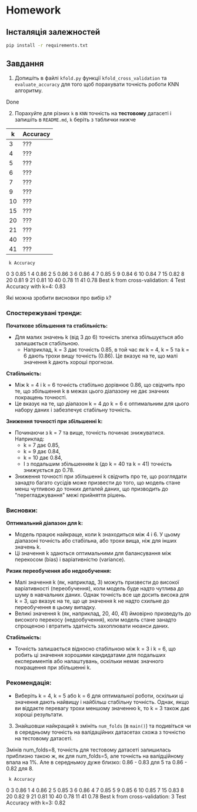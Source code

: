 # Homework


## Інсталяція залежностей

```bash
pip install -r requirements.txt
```


## Завдання

1. Допишіть в файлі `kfold.py` функції `kfold_cross_validation` та `evaluate_accuracy` для того щоб порахувати точність роботи KNN алгоритму.

Done

2. Порахуйте для різних `k` в `KNN` точність на **тестовому** датасеті і запишіть в `README.md`, `k` беріть з таблички нижче

 k | Accuracy
---|----------
 3 | ???
 4 | ???
 5 | ???
 6 | ???
 7 | ???
 9 | ???
10 | ???
15 | ???
20 | ???
21 | ???
40 | ???
41 | ???

     k Accuracy
0    3     0.85
1    4     0.86
2    5     0.86
3    6     0.86
4    7     0.85
5    9     0.84
6   10     0.84
7   15     0.82
8   20     0.81
9   21     0.81
10  40     0.78
11  41     0.78
Best k from cross-validation: 4
Test Accuracy with k=4: 0.83

Які можна зробити висновки про вибір `k`?
### Спостережувані тренди:

**Початкове збільшення та стабільність:**
- Для малих значень k (від 3 до 6) точність злегка збільшується або залишається стабільною.
  - Наприклад, k = 3 дає точність 0.85, в той час як k = 4, k = 5 та k = 6 дають трохи вищу точність (0.86). Це вказує на те, що малі значення k дають хороші прогнози.

**Стабільність:**
- Між k = 4 і k = 6 точність стабільно дорівнює 0.86, що свідчить про те, що збільшення k в межах цього діапазону не дає значних покращень точності.
- Це вказує на те, що діапазон k = 4 до k = 6 є оптимальним для цього набору даних і забезпечує стабільну точність.

**Зниження точності при збільшенні k:**
- Починаючи з k = 7 та вище, точність починає знижуватися. Наприклад:
  - k = 7 дає 0.85,
  - k = 9 дає 0.84,
  - k = 10 дає 0.84,
  - І з подальшим збільшенням k (до k = 40 та k = 41) точність знижується до 0.78.
- Зниження точності при збільшенні k свідчить про те, що розглядати занадто багато сусідів може призвести до того, що модель стане менш чутливою до тонких деталей даних, що призводить до "перегладжування" межі прийняття рішень.

### Висновки:

**Оптимальний діапазон для k:**
- Модель працює найкраще, коли k знаходиться між 4 і 6. У цьому діапазоні точність або стабільна, або трохи вища, ніж для інших значень k.
- Ці значення k здаються оптимальними для балансування між перекосом (bias) і варіативністю (variance).

**Ризик переобучення або недообучення:**
- Малі значення k (як, наприклад, 3) можуть призвести до високої варіативності (переобучення), коли модель буде надто чутлива до шуму в навчальних даних. Однак точність все ще досить висока для k = 3, що вказує на те, що це значення k не надто схильне до переобучення в цьому випадку.
- Великі значення k (як, наприклад, 20, 40, 41) ймовірно призведуть до високого перекосу (недообучення), коли модель стане занадто спрощеною і втратить здатність захоплювати нюанси даних.

**Стабільність:**
- Точність залишається відносно стабільною між k = 3 і k = 6, що робить ці значення хорошими кандидатами для подальших експериментів або налаштувань, оскільки немає значного покращення при збільшенні k.

### Рекомендація:
- Виберіть k = 4, k = 5 або k = 6 для оптимальної роботи, оскільки ці значення дають найвищу і найбільш стабільну точність. Однак, якщо ви віддаєте перевагу трохи меншому значенню k, то k = 3 також дає хороші результати.


3. Знайшовши найкращий `k` змініть `num_folds` (в `main()`) та подивіться чи в середньому точність на валідаційних датасетах схожа з точністю на тестовому датасеті.

Змінів num_folds=8, точність для тестовому датасеті залишилась приблизно такою ж, як для num_folds=5, але точність на валідційному впала на 1%. Але в середньмоу дуже близко: 0.86 - 0.83 для 5 та 0.86 - 0.82 для 8.

     k Accuracy     
0    3     0.86
1    4     0.86
2    5     0.85
3    6     0.86
4    7     0.85
5    9     0.85
6   10     0.85
7   15     0.83
8   20     0.82
9   21     0.81
10  40     0.78
11  41     0.78
Best k from cross-validation: 3
Test Accuracy with k=3: 0.82
